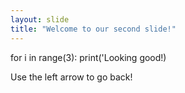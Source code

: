 ```yaml
---
layout: slide
title: "Welcome to our second slide!"
---
```

for i in range(3):
    print('Looking good!)
    
Use the left arrow to go back!
